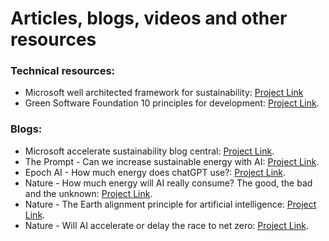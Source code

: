 # Articles, blogs, videos and other resources

### Technical resources:
- Microsoft well architected framework for sustainability: [Project Link](https://learn.microsoft.com/en-us/azure/well-architected/sustainability/sustainability-get-started) 
- Green Software Foundation 10 principles for development: [Project Link](https://greensoftware.foundation/articles/10-recommendations-for-green-software-development).

### Blogs:
- Microsoft accelerate sustainability blog central: [Project Link](https://www.microsoft.com/en-us/corporate-responsibility/sustainability/progress?). 
- The Prompt - Can we increase sustainable energy with AI: [Project Link](https://unlocked.microsoft.com/the-prompt/). 
- Epoch AI - How much energy does chatGPT use?: [Project Link](https://epoch.ai/gradient-updates/how-much-energy-does-chatgpt-use).
- Nature - How much energy will AI really consume? The good, the bad and the unknown: [Project Link](https://www.nature.com/articles/d41586-025-00616-z).
- Nature - The Earth alignment principle for artificial intelligence: [Project Link](https://www.nature.com/articles/s41893-025-01536-6).
- Nature - Will AI accelerate or delay the race to net zero: [Project Link](https://www.nature.com/articles/d41586-024-01137-x).
